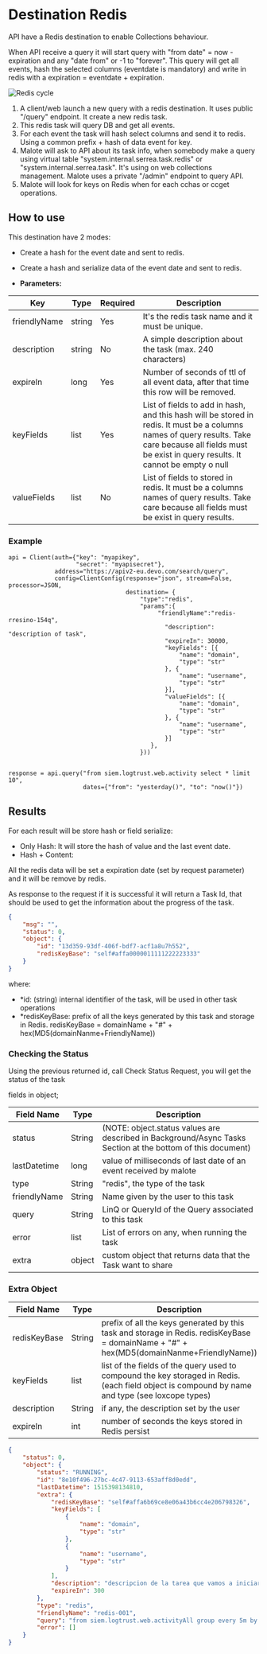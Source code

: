 # Destination Redis

API have a Redis destination to enable Collections behaviour.

When API receive a query it will start query with "from date" = now - expiration and any "date from" or -1 to "forever". This query will get all events, hash the selected columns (eventdate is mandatory) and write in redis with a expiration = eventdate + expiration.

![Redis cycle](./img/redis_img01.png "Redis cycle")

1. A client/web launch a new query with a redis destination. It uses public "/query" endpoint. It create a new redis task.  
2. This redis task will query DB and get all events.
3. For each event the task will hash select columns and send it to redis. Using a common prefix + hash of data event for key.
4. Malote will ask to API about its task info, when somebody make a query using virtual table "system.internal.serrea.task.redis" or "system.internal.serrea.task". It's using on web collections management. Malote uses a private "/admin" endpoint to query API.
5. Malote will look for keys on Redis when for each cchas or ccget operations.

## How to use

This destination have 2 modes:

- Create a hash for the event date and sent to redis.
- Create a hash and serialize data of the event date and sent to redis.

- **Parameters:**

| Key | Type | Required | Description |
| --- | --- | --- | --- |
| friendlyName | string | Yes | It's the redis task name and it must be unique.  |
| description | string | No | A simple description about the task (max. 240 characters)  |
| expireIn | long | Yes | Number of seconds of ttl of all event data, after that time this row will be removed. |
| keyFields | list<string> | Yes | List of fields to add in hash, and this hash will be stored in redis. It must be a columns names of query results. Take care because all fields must be exist in query results. It cannot be empty o null |
| valueFields | list<string> | No | List of fields to stored in redis. It must be a columns names of query results. Take care because all fields must be exist in query results. |

### Example


```pyton
api = Client(auth={"key": "myapikey",
                   "secret": "myapisecret"},
             address="https://apiv2-eu.devo.com/search/query",
             config=ClientConfig(response="json", stream=False, processor=JSON,
                                 destination= { 
                                     "type":"redis",
                                     "params":{
                                          "friendlyName":"redis-rresino-154q", 
                                            "description": "description of task",
                                            "expireIn": 30000,
                                            "keyFields": [{
                                                "name": "domain",
                                                "type": "str"
                                            }, {
                                                "name": "username",
                                                "type": "str"
                                            }],
                                            "valueFields": [{
                                                "name": "domain",
                                                "type": "str"
                                            }, {
                                                "name": "username",
                                                "type": "str"
                                            }]
                                        },
                                     }))


response = api.query("from siem.logtrust.web.activity select * limit 10",
                     dates={"from": "yesterday()", "to": "now()"})

```

## Results

For each result will be store hash or field serialize:

- Only Hash: It will store the hash of value and the last event date.
- Hash + Content:  

All the redis data will be set a expiration date (set by request parameter) and it will be remove by redis.  

As response to the request if it is successful it will return a Task Id, that should be used to get the information about the progress of the task.

```json
{
    "msg": "",
    "status": 0,
    "object": {
        "id": "13d359-93df-406f-bdf7-acf1a8u7h552",
        "redisKeyBase": "self#affa0000011111222223333"
    }
}
```

where:

- *id: (string) internal identifier of the task, will be used in other task operations
- *redisKeyBase: prefix of all the keys generated by this task and storage in Redis. redisKeyBase = domainName + "#" + hex(MD5(domainNanme+FriendlyName))

### Checking the Status

Using the previous returned id, call Check Status Request, you will get the status of the task

fields in object;

| Field Name | Type  | Description |
|------------|-------|-------------|
| status     | String| (NOTE: object.status values are described in Background/Async Tasks  Section at the bottom of this document)|
|lastDatetime| long  |value of milliseconds of last date of an event received by malote|
| type       | String|"redis", the type of the task|
| friendlyName | String | Name given by the user to this task |
| query      | String | LinQ or QueryId of the Query associated to this task|
| error      | list   | List of errors on any, when running the task |
| extra      | object | custom object that returns data that the Task want to share |

### Extra Object

| Field Name | Type  | Description |
|------------|-------|-------------|
| redisKeyBase |String  |prefix of all the keys generated by this task and storage in Redis. redisKeyBase = domainName + "#" + hex(MD5(domainNanme+FriendlyName))  |
| keyFields | list | list of the fields of the query used to compound the key storaged in Redis.(each field object is compound by name and type (see loxcope types) |
| description | String | if any, the description set by the user |
| expireIn | int | number of seconds the keys stored in Redis persist |

```json
{
    "status": 0,
    "object": {
        "status": "RUNNING",
        "id": "8e10f496-27bc-4c47-9113-653aff8d0edd",
        "lastDatetime": 1515398134810,
        "extra": {
            "redisKeyBase": "self#affa6b69ce8e06a43b6cc4e206798326",
            "keyFields": [
                {
                    "name": "domain",
                    "type": "str"
                },
                {
                    "name": "username",
                    "type": "str"
                }
            ],
            "description": "descripcion de la tarea que vamos a iniciar de redis",
            "expireIn": 300
        },
        "type": "redis",
        "friendlyName": "redis-001",
        "query": "from siem.logtrust.web.activityAll group every 5m by domain, username every 5m",
        "error": []
    }
}
```
